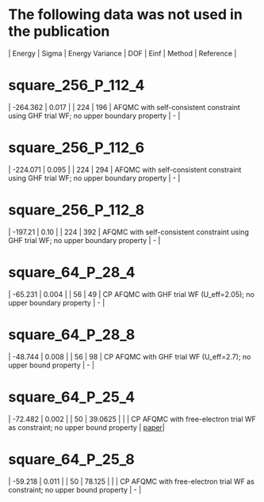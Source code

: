 # The following data was not used in the publication

| Energy  | Sigma | Energy Variance | DOF | Einf | Method | Reference |                                                      

# square_256_P_112_4
| -264.362    | 0.017   |                 | 224 | 196  | AFQMC with self-consistent constraint using GHF trial WF; no upper boundary property | - | 

# square_256_P_112_6
| -224.071    | 0.095   |                 | 224 | 294  | AFQMC with self-consistent constraint using GHF trial WF; no upper boundary property | - |

# square_256_P_112_8
| -197.21  | 0.10  |                 | 224 | 392  | AFQMC with self-consistent constraint using GHF trial WF; no upper boundary property | - |

# square_64_P_28_4
| -65.231 | 0.004 |                 | 56  | 49   | CP AFQMC with GHF trial WF (U_eff=2.05); no upper boundary property | - |

# square_64_P_28_8
| -48.744 | 0.008 |                 | 56  | 98   | CP AFQMC with GHF trial WF (U_eff=2.7); no upper bound property | - |

# square_64_P_25_4
| -72.482    | 0.002   |                 | 50  | 39.0625 |            |             | CP AFQMC with free-electron trial WF as constraint; no upper bound property | [paper](https://journals.aps.org/prb/pdf/10.1103/PhysRevB.55.7464)|

# square_64_P_25_8
| -59.218    | 0.011    |                 | 50  | 78.125 |            |             | CP AFQMC with free-electron trial WF as constraint; no upper bound property  | - |
